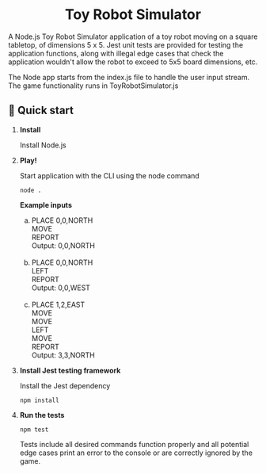 <h1 align="center">
  Toy Robot Simulator
</h1>

A Node.js Toy Robot Simulator application of a toy robot moving on a square tabletop, of dimensions 5 x 5. Jest unit tests are provided for testing the application functions, along with illegal edge cases that check the application wouldn't allow the robot to exceed to 5x5 board dimensions, etc.

The Node app starts from the index.js file to handle the user input stream. The game functionality runs in ToyRobotSimulator.js

## 🚀 Quick start

1. **Install**

    Install Node.js

2. **Play!**

    Start application with the CLI using the node command
   
    ```shell
    node .
    ```

    **Example inputs**

    <ol type="a">
        <li>PLACE 0,0,NORTH
            <br>
            MOVE
            <br>
            REPORT
            <br>
            Output: 0,0,NORTH
        </li>
        <br>
        <li>PLACE 0,0,NORTH
            <br>
            LEFT
            <br>
            REPORT
            <br>
            Output: 0,0,WEST
        </li>
        <br>
        <li>PLACE 1,2,EAST
            <br>
            MOVE
            <br>
            MOVE
            <br>
            LEFT
            <br>
            MOVE
            <br>
            REPORT
            <br>
            Output: 3,3,NORTH
        </li>
    </ol>


3.  **Install Jest testing framework**

    Install the Jest dependency

    ```shell
    npm install
    ```

4.  **Run the tests**

    ```shell
    npm test
    ```

    Tests include all desired commands function properly and all potential edge cases print an error to the console or are correctly ignored by the game.